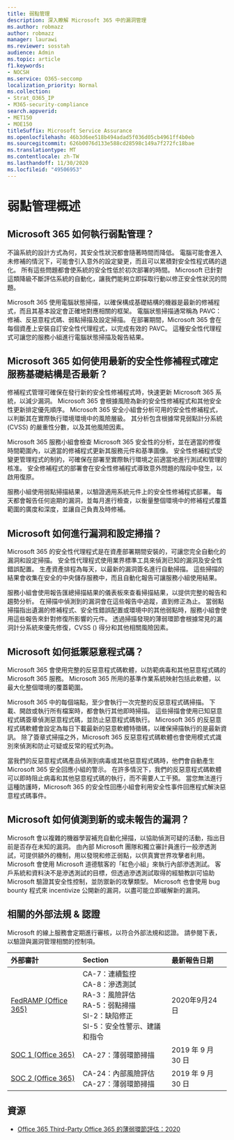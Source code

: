 ```yaml
---
title: 弱點管理
description: 深入瞭解 Microsoft 365 中的漏洞管理
ms.author: robmazz
author: robmazz
manager: laurawi
ms.reviewer: sosstah
audience: Admin
ms.topic: article
f1.keywords:
- NOCSH
ms.service: O365-seccomp
localization_priority: Normal
ms.collection:
- Strat_O365_IP
- M365-security-compliance
search.appverid:
- MET150
- MOE150
titleSuffix: Microsoft Service Assurance
ms.openlocfilehash: 46b3d6ee518b494adad5f036d05cb4961ff4b0eb
ms.sourcegitcommit: 626b0076d133e588cd28598c149a7f272fc18bae
ms.translationtype: MT
ms.contentlocale: zh-TW
ms.lasthandoff: 11/30/2020
ms.locfileid: "49506953"
---
```

# <a name="vulnerability-management-overview"></a>弱點管理概述

## <a name="how-does-microsoft-365-conduct-vulnerability-management"></a>Microsoft 365 如何執行弱點管理？

不論系統的設計方式為何，其安全性狀況都會隨著時間而降低。 電腦可能會進入未修補的情況下，可能會引入意外的設定變更，而且可以累積對安全性程式碼的退化。 所有這些問題都會使系統的安全性低於初次部署的時間。 Microsoft 已針對這類降級不斷評估系統的自動化，讓我們能夠立即採取行動以修正安全性狀況的問題。

Microsoft 365 使用電腦狀態掃描，以確保構成基礎結構的機器是最新的修補程式，而且其基本設定會正確地對應相關的框架。 電腦狀態掃描通常稱為 PAVC：修補、反惡意程式碼、弱點掃描及設定掃描。 在部署期間，Microsoft 365 會在每個資產上安裝自訂安全性代理程式，以完成有效的 PAVC。 這種安全性代理程式可讓您的服務小組進行電腦狀態掃描及報告結果。

## <a name="how-does-microsoft-365-ensure-service-infrastructure-is-up-to-date-with-the-latest-security-patches"></a>Microsoft 365 如何使用最新的安全性修補程式確定服務基礎結構是否最新？

修補程式管理可確保在發行新的安全性修補程式時，快速更新 Microsoft 365 系統，以減少漏洞。 Microsoft 365 會根據風險為新的安全性修補程式和其他安全性更新排定優先順序。 Microsoft 365 安全小組會分析可用的安全性修補程式，以判斷其在實際執行環境環境中的風險層級。 其分析包含根據常見弱點計分系統 (CVSS) 的嚴重性分數，以及其他風險因素。

Microsoft 365 服務小組會檢查 Microsoft 365 安全性的分析，並在適當的修復時間範圍內，以適當的修補程式更新其服務元件和基準圖像。 安全性修補程式受變更管理程式的制約，可確保在部署至實際執行環境之前適當地進行測試和管理的核准。 安全修補程式的部署會在安全性修補程式導致意外問題的階段中發生，以啟用復原。

服務小組使用弱點掃描結果，以驗證適用系統元件上的安全性修補程式部署。 每天都會報告任何逾期的漏洞，並每月進行檢查，以衡量整個環境中的修補程式覆蓋範圍的廣度和深度，並讓自己負責及時修補。

## <a name="how-does-microsoft-conduct-vulnerability-and-configuration-scanning"></a>Microsoft 如何進行漏洞和設定掃描？

Microsoft 365 的安全性代理程式是在資產部署期間安裝的，可讓您完全自動化的漏洞和設定掃描。 安全性代理程式使用業界標準工具來偵測已知的漏洞及安全性錯誤配置。 生產資產排程為每天，以最新的漏洞簽名進行自動掃描。 這些掃描的結果會收集在安全的中央儲存服務中，而且自動化報告可讓服務小組使用結果。

服務小組會使用報告匯總掃描結果的儀表板來查看掃描結果，以提供完整的報告和趨勢分析。 在掃描中偵測到的漏洞會在這些報告中追蹤，直到修正為止。 當弱點掃描指出遺漏的修補程式、安全性錯誤配置或環境中的其他弱點時，服務小組會使用這些報告來針對修復所影響的元件。 透過掃描發現的薄弱環節會根據常見的漏洞計分系統來優先修復，CVSS () 得分和其他相關風險因素。

## <a name="how-does-microsoft-defend-against-malware"></a>Microsoft 如何抵禦惡意程式碼？

Microsoft 365 會使用完整的反惡意程式碼軟體，以防範病毒和其他惡意程式碼的 Microsoft 365 服務。 Microsoft 365 所用的基準作業系統映射包括此軟體，以最大化整個環境的覆蓋範圍。

Microsoft 365 中的每個端點，至少會執行一次完整的反惡意程式碼掃描。 下載、開啟或執行所有檔案時，都會執行其他即時掃描。 這些掃描會使用已知惡意程式碼簽章偵測惡意程式碼，並防止惡意程式碼執行。 Microsoft 365 的反惡意程式碼軟體會設定為每日下載最新的惡意軟體特徵碼，以確保掃描執行的是最新資訊。 除了簽章式掃描之外，Microsoft 365 反惡意程式碼軟體也會使用模式式識別來偵測和防止可疑或反常的程式列為。

當我們的反惡意程式碼產品偵測到病毒或其他惡意程式碼時，他們會自動產生 Microsoft 365 安全回應小組的警示。 在許多情況下，我們的反惡意程式碼軟體可以即時阻止病毒和其他惡意程式碼的執行，而不需要人工干預。 當您無法進行這種防護時，Microsoft 365 的安全性回應小組會利用安全性事件回應程式解決惡意程式碼事件。

## <a name="how-does-microsoft-detect-new-or-unreported-vulnerabilities"></a>Microsoft 如何偵測到新的或未報告的漏洞？

Microsoft 會以複雜的機器學習補充自動化掃描，以協助偵測可疑的活動，指出目前是否存在未知的漏洞。 由內部 Microsoft 團隊和獨立審計員進行一般滲透測試，可提供額外的機制，用以發現和修正弱點，以供真實世界攻擊者利用。 Microsoft 會使用 Microsoft 道德駭客的「紅色小組」來執行內部滲透測試。 客戶系統和資料決不是滲透測試的目標，但透過滲透測試取得的經驗教訓可協助 Microsoft 驗證其安全性控制，並防禦新的攻擊類型。 Microsoft 也會使用 bug bounty 程式來 incentivize 公開新的漏洞，以盡可能立即緩解新的漏洞。

## <a name="related-external-regulations--certifications"></a>相關的外部法規 & 認證

Microsoft 的線上服務會定期進行審核，以符合外部法規和認證。 請參閱下表，以驗證與漏洞管理相關的控制項。

| **外部審計** | **Section** | **最新報告日期** |
|:--------|:-------|:---------|
| [FedRAMP (Office 365) ](https://compliance.microsoft.com/compliancemanager) | CA-7：連續監控 <br> CA-8：滲透測試 <br> RA-3：風險評估 <br> RA-5：弱點掃描 <br> SI-2：缺陷修正 <br> SI-5：安全性警示、建議和指令 | 2020年9月24日 |
| [SOC 1 (Office 365) ](https://servicetrust.microsoft.com/ViewPage/MSComplianceGuideV3?command=Download&downloadType=Document&downloadId=b07c0f7b-6bd5-4544-8255-7a5f14bf914a&tab=7027ead0-3d6b-11e9-b9e1-290b1eb4cdeb&docTab=7027ead0-3d6b-11e9-b9e1-290b1eb4cdeb_SOC_/_SSAE_16_Reports) | CA-27：薄弱環節掃描 | 2019 年 9 月 30 日 |
| [SOC 2 (Office 365) ](https://servicetrust.microsoft.com/ViewPage/MSComplianceGuideV3?command=Download&downloadType=Document&downloadId=fa062990-e758-4ddc-ace3-7fb21a301d09&tab=7027ead0-3d6b-11e9-b9e1-290b1eb4cdeb&docTab=7027ead0-3d6b-11e9-b9e1-290b1eb4cdeb_SOC_/_SSAE_16_Rep-11e9-b9e1-290b1eb4cdeb_SOC_/_SSAE_16_Reports) | CA-24：內部風險評估 <br> CA-27：薄弱環節掃描 | 2019 年 9 月 30 日 |

## <a name="resources"></a>資源

- [Office 365 Third-Party Office 365 的薄弱環節評估：2020](https://servicetrust.microsoft.com/ViewPage/TrustDocumentsV3?command=Download&downloadType=Document&downloadId=1b28d36f-a009-424d-9a31-c18330d135a0&tab=7f51cb60-3d6c-11e9-b2af-7bb9f5d2d913&docTab=7f51cb60-3d6c-11e9-b2af-7bb9f5d2d913_Pen_Test_and_Security_Assessments)

